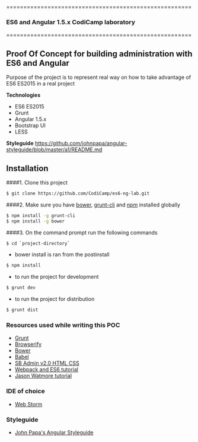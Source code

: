 ======================================================

### ES6 and Angular 1.5.x CodiCamp laboratory  

======================================================

## Proof Of Concept for building administration with ES6 and Angular  

Purpose of the project is to represent real way on how to take advantage 
of ES6 ES2015 in a real project

**Technologies**

- ES6 ES2015
- Grunt
- Angular 1.5.x
- Bootstrap UI
- LESS 

**Styleguide**
https://github.com/johnpapa/angular-styleguide/blob/master/a1/README.md

## Installation
####1. Clone this project


```sh
$ git clone https://github.com/CodiCamp/es6-ng-lab.git
```

####2.  Make sure you have [bower](http://bower.io/), [grunt-cli](https://www.npmjs.com/package/grunt-cli) and  [npm](https://www.npmjs.org/) installed globally
 
```sh
$ npm install -g grunt-cli
$ npm install -g bower
```

####3. On the command prompt run the following commands

```sh
$ cd `project-directory`
```
- bower install is ran from the postinstall
```sh
$ npm install 
```
- to run the project for development
```sh
$ grunt dev
```
- to run the project for distribution 
```sh
$ grunt dist 
```

### Resources used while writing this POC

- [Grunt](http://gruntjs.com/)
- [Browserify](http://browserify.org/)
- [Bower](https://bower.io/)
- [Babel](https://babeljs.io/)
- [SB Admin v2.0 HTML CSS](http://startbootstrap.com/template-overviews/sb-admin-2/)
- [Webpack and ES6 tutorial](http://angular-tips.com/blog/2015/06/using-angular-1-dot-x-with-es6-and-webpack/)
- [Jason Watmore tutorial](http://jasonwatmore.com/post/2015/03/10/AngularJS-User-Registration-and-Login-Example.aspx)

### IDE of choice 

- [Web Storm](https://www.jetbrains.com/webstorm/)

### Styleguide 

- [John Papa's Angular Styleguide](https://github.com/johnpapa/angular-styleguide/blob/master/a1/README.md)